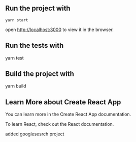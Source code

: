 ## Run the project with

`yarn start` 

open [http://localhost:3000](http://localhost:3000) to view it in the browser.

## Run the tests with

yarn test

## Build the project with

yarn build

## Learn More about Create React App

You can learn more in the Create React App documentation.

To learn React, check out the React documentation.

added googlesesrch project
